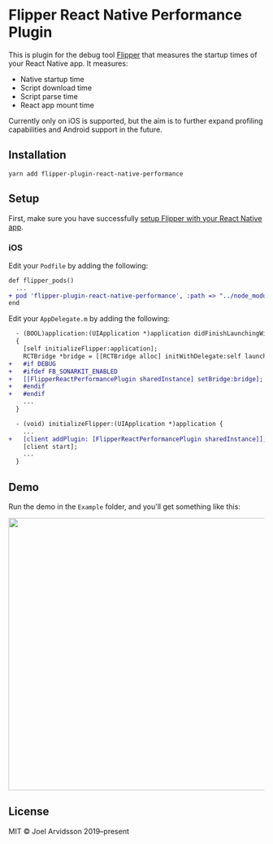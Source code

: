 # Flipper React Native Performance Plugin

This is plugin for the debug tool [Flipper](https://fbflipper.com) that measures the startup times of your React Native app. It measures:

- Native startup time
- Script download time
- Script parse time
- React app mount time

Currently only on iOS is supported, but the aim is to further expand profiling capabilities and Android support in the future.

## Installation

```
yarn add flipper-plugin-react-native-performance
```

## Setup

First, make sure you have successfully [setup Flipper with your React Native app](https://fbflipper.com/docs/getting-started.html#setup-your-react-native-app).

### iOS

Edit your `Podfile` by adding the following:

```diff
def flipper_pods()
  ...
+ pod 'flipper-plugin-react-native-performance', :path => "../node_modules/flipper-plugin-react-native-performance/ios", :configuration => 'Debug'
end
```

Edit your `AppDelegate.m` by adding the following:

```diff
  - (BOOL)application:(UIApplication *)application didFinishLaunchingWithOptions:(NSDictionary *)launchOptions
  {
    [self initializeFlipper:application];
    RCTBridge *bridge = [[RCTBridge alloc] initWithDelegate:self launchOptions:launchOptions];
+   #if DEBUG
+   #ifdef FB_SONARKIT_ENABLED
+   [[FlipperReactPerformancePlugin sharedInstance] setBridge:bridge];
+   #endif
+   #endif
    ...
  }

  - (void) initializeFlipper:(UIApplication *)application {
    ...
+   [client addPlugin: [FlipperReactPerformancePlugin sharedInstance]];
    [client start];
    ...
  }
```

## Demo

Run the demo in the `Example` folder, and you'll get something like this:

<img width="536" alt="" src="https://user-images.githubusercontent.com/378279/69907313-539c4980-13d3-11ea-8cb5-cefa1153c0ff.png">

## License

MIT © Joel Arvidsson 2019–present
